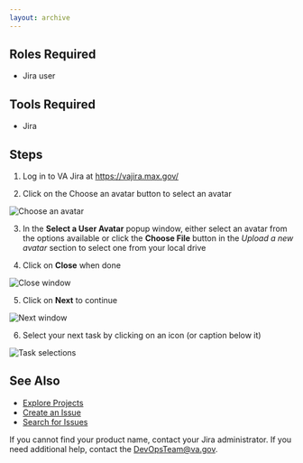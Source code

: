 ```yaml
---
layout: archive
---
```


## Roles Required
* Jira user

## Tools Required
* Jira

## Steps

1. Log in to VA Jira at https://vajira.max.gov/

2. Click on the Choose an avatar button to select an avatar

![Choose an avatar](/DevOps-Coms-Public/assets/images/jira/jira_chooseavatar_step2img.png)

3. In the **Select a User Avatar** popup window, either select an avatar from the options available or click the **Choose File** button in the _Upload a new avatar_ section to select one from your local drive

4. Click on **Close** when done

![Close window](/DevOps-Coms-Public/assets/images/jira/jira_chooseavatar_step4img.png)

5. Click on **Next** to continue

![Next window](/DevOps-Coms-Public/assets/images/jira/jira_chooseavatar_step5img.png)

6. Select your next task by clicking on an icon (or caption below it)

![Task selections](/DevOps-Coms-Public/assets/images/jira/jira_chooseavatar_step6img.png)

## See Also

* [Explore Projects](/DevOps-Coms-Public/_posts/2019-12-20-jira-explore-projects.md)
* [Create an Issue](/DevOps-Coms-Public/_posts/2019-12-20-jira-create-issue.md)
* [Search for Issues](/DevOps-Coms-Public/_posts/2019-12-20-jira-search-issues.md)

If you cannot find your product name, contact your Jira administrator. If you need additional help, contact the DevOpsTeam@va.gov.
